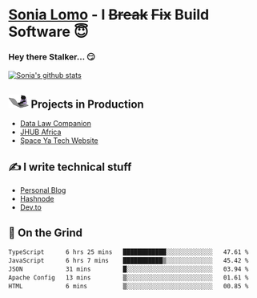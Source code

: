# [Sonia Lomo](https://sonylomo.github.io/) - I ~~Break~~ ~~Fix~~ Build Software 😇
### Hey there Stalker... 😏 

<a href="https://github.com/sonylomo/github-readme-stats">
  <img align="center" src="https://media.giphy.com/media/lU05nFSW6Y2A/giphy.gif" alt="Sonia's github stats" />
</a>

## <img src="assets/devcat.gif" width="40"> Projects in Production
- [Data Law Companion](https://datalawcompanion.org/)
- [JHUB Africa](https://jhubafrica.com/)
- [Space Ya Tech Website](https://www.spaceyatech.com/)

## ✍️ I write technical stuff
- [Personal Blog](https://sonylomo-github-io.vercel.app/blog)
- [Hashnode](https://sonylomo.hashnode.dev/)
- [Dev.to](https://dev.to/sonylomo)

## 🤡 On the Grind
<!--START_SECTION:waka-->

```txt
TypeScript      6 hrs 25 mins   ████████████░░░░░░░░░░░░░   47.61 %
JavaScript      6 hrs 7 mins    ███████████▒░░░░░░░░░░░░░   45.42 %
JSON            31 mins         █░░░░░░░░░░░░░░░░░░░░░░░░   03.94 %
Apache Config   13 mins         ▒░░░░░░░░░░░░░░░░░░░░░░░░   01.61 %
HTML            6 mins          ▒░░░░░░░░░░░░░░░░░░░░░░░░   00.85 %
```

<!--END_SECTION:waka-->
